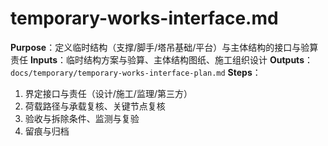 # temporary-works-interface.md

**Purpose**：定义临时结构（支撑/脚手/塔吊基础/平台）与主体结构的接口与验算责任
**Inputs**：临时结构方案与验算、主体结构图纸、施工组织设计
**Outputs**：`docs/temporary/temporary-works-interface-plan.md`
**Steps**：

1. 界定接口与责任（设计/施工/监理/第三方）
2. 荷载路径与承载复核、关键节点复核
3. 验收与拆除条件、监测与复验
4. 留痕与归档

